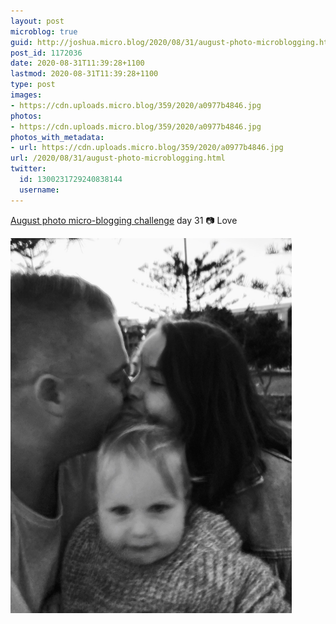 ```yaml
---
layout: post
microblog: true
guid: http://joshua.micro.blog/2020/08/31/august-photo-microblogging.html
post_id: 1172036
date: 2020-08-31T11:39:28+1100
lastmod: 2020-08-31T11:39:28+1100
type: post
images:
- https://cdn.uploads.micro.blog/359/2020/a0977b4846.jpg
photos:
- https://cdn.uploads.micro.blog/359/2020/a0977b4846.jpg
photos_with_metadata:
- url: https://cdn.uploads.micro.blog/359/2020/a0977b4846.jpg
url: /2020/08/31/august-photo-microblogging.html
twitter:
  id: 1300231729240838144
  username: 
---
```

[August photo micro-blogging challenge](https://micro.welltempered.net/2020/07/23/august-photoblogging-challenge.html) day 31 📷 Love

<img src="uploads/2020/a0977b4846.jpg" width="450" height="600" alt="" />
